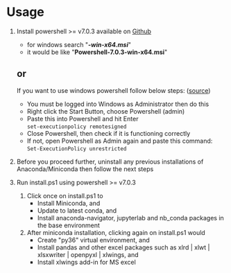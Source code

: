 # Usage

1. Install powershell >= v7.0.3 available on <a href="https://github.com/Powershell/Powershell/releases/latest">Github</a>
   *   for windows search "<i><b>-win-x64.msi</b></i>"
   *   it would be like "<b>Powershell-7.0.3-win-x64.msi</b>"  
   ## or  
   If you want to use windows powershell follow below steps: ([source](https://answers.microsoft.com/en-us/windows/forum/windows_10-performance/whats-wrong-with-my-windows-powershell/f05e72f2-a429-4ee0-81fb-910c8c8a1306?auth=1))
   *  You must be logged into Windows as Administrator then do this
   *  Right click the Start Button, choose Powershell (admin)
   *  Paste this into Powershell and hit Enter  
         `set-executionpolicy remotesigned`
   *  Close Powershell, then check if it is functioning correctly
   *  If not, open Powershell as Admin again and paste this command:  
         `Set-ExecutionPolicy unrestricted`
   

2.  Before you proceed further, uninstall any previous installations of Anaconda/Miniconda then follow the next steps
3.  Run install.ps1 using powershell >= v7.0.3
    1.  Click once on install.ps1 to
        *   Install Miniconda, and
        *   Update to latest conda, and
        *   Install anaconda-navigator, jupyterlab and nb_conda packages in the base environment
    2.  After miniconda installation, clicking again on install.ps1 would
        *   Create "py36" virtual environment, and
        *   Install pandas and other excel packages such as xlrd | xlwt | xlsxwriter | openpyxl | xlwings, and
        *   Install xlwings add-in for MS excel
